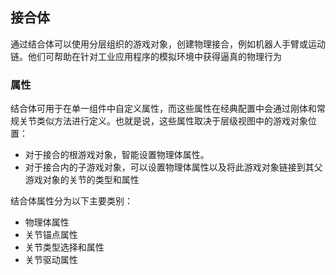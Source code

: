 ## 接合体

通过结合体可以使用分层组织的游戏对象，创建物理接合，例如机器人手臂或运动链。他们可帮助在针对工业应用程序的模拟环境中获得逼真的物理行为

### 属性

结合体可用于在单一组件中自定义属性，而这些属性在经典配置中会通过刚体和常规关节类似方法进行定义。也就是说，这些属性取决于层级视图中的游戏对象位置：

* 对于接合的根游戏对象，智能设置物理体属性。
* 对于接合内的子游戏对象，可以设置物理体属性以及将此游戏对象链接到其父游戏对象的关节的类型和属性

结合体属性分为以下主要类别：

* 物理体属性
* 关节锚点属性
* 关节类型选择和属性
* 关节驱动属性

